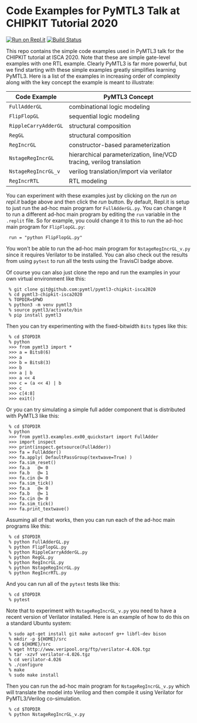 
Code Examples for PyMTL3 Talk at CHIPKIT Tutorial 2020
==========================================================================

[![Run on Repl.it](https://repl.it/badge/github/pymtl/pymtl3-chipkit-isca2020)](https://repl.it/github/pymtl/pymtl3-chipkit-isca2020)
[![Build Status](https://travis-ci.com/pymtl/pymtl3-chipkit-isca2020.svg?branch=master)](https://travis-ci.com/pymtl/pymtl3-chipkit-isca2020)

This repo contains the simple code examples used in PyMTL3 talk for the
CHIPKIT tutorial at ISCA 2020. Note that these are simple gate-level
examples with one RTL example. Clearly PyMTL3 is far more powerful, but
we find starting with these simple examples greatly simplifies learning
PyMTL3. Here is a list of the examples in increasing order of complexity
along with the key concept the example is meant to illustrate:

| Code Example         | PyMTL3 Concept                           |
| -------------------- | ---------------------------------------- |
| `FullAdderGL`        | combinational logic modeling             |
| `FlipFlopGL`         | sequential logic modeling                |
| `RippleCarryAdderGL` | structural composition                   |
| `RegGL`              | structural composition                   |
| `RegIncrGL`          | constructor-based parameterization       |
| `NstageRegIncrGL`    | hierarchical parameterization, line/VCD tracing, verilog translation |
| `NstageRegIncrGL_v`  | verilog translation/import via verilator |
| `RegIncrRTL`         | RTL modeling                             |

You can experiment with these examples just by clicking on the _run on
repl.it_ badge above and then click the _run_ button. By default, Repl.it
is setup to just run the ad-hoc main program for `FullAdderGL.py`. You
can change it to run a different ad-hoc main program by editing the `run`
variable in the `.replit` file. So for example, you could change it to
this to run the ad-hoc main program for `FlipFlopGL.py`:

```
 run = "python FlipFlopGL.py"
```

You won't be able to run the ad-hoc main program for
`NstageRegIncrGL_v.py` since it requires Verilator to be installed. You
can also check out the results from using `pytest` to run all the tests
using the TravisCI badge above.

Of course you can also just clone the repo and run the examples in your
own virtual environment like this:

```
 % git clone git@github.com:pymtl/pymtl3-chipkit-isca2020
 % cd pymtl3-chipkit-isca2020
 % TOPDIR=$PWD
 % python3 -m venv pymtl3
 % source pymtl3/activate/bin
 % pip install pymtl3
```

Then you can try experimenting with the fixed-bitwidth `Bits` types like
this:

```
 % cd $TOPDIR
 % python
 >>> from pymtl3 import *
 >>> a = Bits8(6)
 >>> a
 >>> b = Bits8(3)
 >>> b
 >>> a | b
 >>> a << 4
 >>> c = (a << 4) | b
 >>> c
 >>> c[4:8]
 >>> exit()
```

Or you can try simulating a simple full adder component that is
distributed with PyMTL3 like this:

```
 % cd $TOPDIR
 % python
 >>> from pymtl3.examples.ex00_quickstart import FullAdder
 >>> import inspect
 >>> print(inspect.getsource(FullAdder))
 >>> fa = FullAdder()
 >>> fa.apply( DefaultPassGroup(textwave=True) )
 >>> fa.sim_reset()
 >>> fa.a   @= 0
 >>> fa.b   @= 1
 >>> fa.cin @= 0
 >>> fa.sim_tick()
 >>> fa.a   @= 0
 >>> fa.b   @= 1
 >>> fa.cin @= 0
 >>> fa.sim_tick()
 >>> fa.print_textwave()
```

Assuming all of that works, then you can run each of the ad-hoc main
programs like this:

```
 % cd $TOPDIR
 % python FullAdderGL.py
 % python FlipFlopGL.py
 % python RippleCarryAdderGL.py
 % python RegGL.py
 % python RegIncrGL.py
 % python NstageRegIncrGL.py
 % python RegIncrRTL.py
```

And you can run all of the `pytest` tests like this:

```
 % cd $TOPDIR
 % pytest
```

Note that to experiment with `NstageRegIncrGL_v.py` you need to have
a recent version of Verilator installed. Here is an example of how to do
this on a standard Ubuntu system:

```
 % sudo apt-get install git make autoconf g++ libfl-dev bison
 % mkdir -p ${HOME}/src
 % cd ${HOME}/src
 % wget http://www.veripool.org/ftp/verilator-4.026.tgz
 % tar -xzvf verilator-4.026.tgz
 % cd verilator-4.026
 % ./configure
 % make
 % sudo make install
```

Then you can run the ad-hoc main program for `NstageRegIncrGL_v.py` which
will translate the model into Verilog and then compile it using Verilator
for PyMTL3/Verilog co-simulation.

```
 % cd $TOPDIR
 % python NstageRegIncrGL_v.py
```

